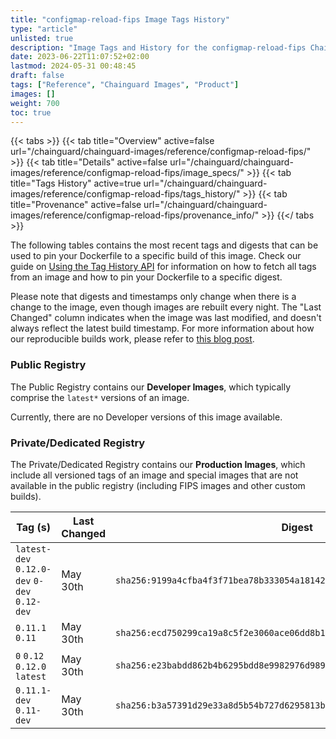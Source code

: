 ```yaml
---
title: "configmap-reload-fips Image Tags History"
type: "article"
unlisted: true
description: "Image Tags and History for the configmap-reload-fips Chainguard Image"
date: 2023-06-22T11:07:52+02:00
lastmod: 2024-05-31 00:48:45
draft: false
tags: ["Reference", "Chainguard Images", "Product"]
images: []
weight: 700
toc: true
---
```


{{< tabs >}}
{{< tab title="Overview" active=false url="/chainguard/chainguard-images/reference/configmap-reload-fips/" >}}
{{< tab title="Details" active=false url="/chainguard/chainguard-images/reference/configmap-reload-fips/image_specs/" >}}
{{< tab title="Tags History" active=true url="/chainguard/chainguard-images/reference/configmap-reload-fips/tags_history/" >}}
{{< tab title="Provenance" active=false url="/chainguard/chainguard-images/reference/configmap-reload-fips/provenance_info/" >}}
{{</ tabs >}}

The following tables contains the most recent tags and digests that can be used to pin your Dockerfile to a specific build of this image. Check our guide on [Using the Tag History API](/chainguard/chainguard-images/using-the-tag-history-api/) for information on how to fetch all tags from an image and how to pin your Dockerfile to a specific digest.

Please note that digests and timestamps only change when there is a change to the image, even though images are rebuilt every night. The "Last Changed" column indicates when the image was last modified, and doesn't always reflect the latest build timestamp. For more information about how our reproducible builds work, please refer to [this blog post](https://www.chainguard.dev/unchained/reproducing-chainguards-reproducible-image-builds).

### Public Registry
The Public Registry contains our **Developer Images**, which typically comprise the `latest*` versions of an image.

Currently, there are no Developer versions of this image available.

### Private/Dedicated Registry
The Private/Dedicated Registry contains our **Production Images**, which include all versioned tags of an image and special images that are not available in the public registry (including FIPS images and other custom builds).

| Tag (s)                                       | Last Changed | Digest                                                                    |
|-----------------------------------------------|--------------|---------------------------------------------------------------------------|
|  `latest-dev` `0.12.0-dev` `0-dev` `0.12-dev` | May 30th     | `sha256:9199a4cfba4f3f71bea78b333054a18142a6b9093ad148c0089bdbbb2f608cb3` |
|  `0.11.1` `0.11`                              | May 30th     | `sha256:ecd750299ca19a8c5f2e3060ace06dd8b192fe7aca2b4096f1f3043e73f888fa` |
|  `0` `0.12` `0.12.0` `latest`                 | May 30th     | `sha256:e23babdd862b4b6295bdd8e9982976d989438edbe4c4bdccec5ca08d7b86d05d` |
|  `0.11.1-dev` `0.11-dev`                      | May 30th     | `sha256:b3a57391d29e33a8d5b54b727d6295813bb78f13eb26097dee35172ab19519f3` |

